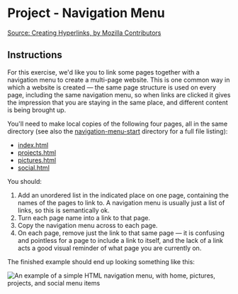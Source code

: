 # Project - Navigation Menu

[Source: Creating Hyperlinks, by Mozilla Contributors](https://developer.mozilla.org/en-US/docs/Learn/HTML/Introduction_to_HTML/Creating_hyperlinks)

## Instructions

For this exercise, we'd like you to link some pages together with a navigation menu to create a multi-page website. This is one common way in which a website is created — the same page structure is used on every page, including the same navigation menu, so when links are clicked it gives the impression that you are staying in the same place, and different content is being brought up.

You'll need to make local copies of the following four pages, all in the same directory (see also the [navigation-menu-start](https://github.com/mdn/learning-area/tree/master/html/introduction-to-html/navigation-menu-start) directory for a full file listing):

* [index.html](https://github.com/mdn/learning-area/blob/master/html/introduction-to-html/navigation-menu-start/index.html)
* [projects.html](https://github.com/mdn/learning-area/blob/master/html/introduction-to-html/navigation-menu-start/projects.html)
* [pictures.html](https://github.com/mdn/learning-area/blob/master/html/introduction-to-html/navigation-menu-start/pictures.html)
* [social.html](https://github.com/mdn/learning-area/blob/master/html/introduction-to-html/navigation-menu-start/social.html)

You should:

1. Add an unordered list in the indicated place on one page, containing the names of the pages to link to. A navigation menu is usually just a list of links, so this is semantically ok.
2. Turn each page name into a link to that page.
3. Copy the navigation menu across to each page.
4. On each page, remove just the link to that same page — it is confusing and pointless for a page to include a link to itself, and the lack of a link acts a good visual reminder of what page you are currently on.

The finished example should end up looking something like this:

![An example of a simple HTML navigation menu, with home, pictures, projects, and social menu items](https://mdn.mozillademos.org/files/12411/navigation-example.png)